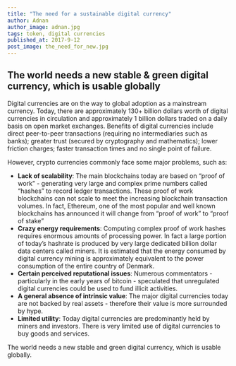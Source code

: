 ```yaml
---
title: "The need for a sustainable digital currency"
author: Adnan
author_image: adnan.jpg
tags: token, digital currencies
published_at: 2017-9-12
post_image: the_need_for_new.jpg
---
```


## The world needs a new stable & green digital currency, which is usable globally

Digital currencies are on the way to global adoption as a mainstream currency. Today, there are approximately 130+ billion dollars worth of digital currencies in circulation and approximately 1 billion dollars traded on a daily basis on open market exchanges.  Benefits of digital currencies include direct peer-to-peer transactions (requiring no intermediaries such as banks); greater trust (secured by cryptography and mathematics); lower friction charges; faster transaction times and no single point of failure.

However, crypto currencies commonly face some major problems, such as:

- **Lack of scalability**:  The main blockchains today are based on “proof of work” - generating very large and complex prime numbers called “hashes” to record ledger transactions.  These proof of work blockchains can not scale to meet the increasing blockchain transaction volumes.  In fact, Ethereum, one of the most popular and well known blockchains has announced it will change from “proof of work” to “proof of stake”
- **Crazy energy requirements**: Computing complex proof of work hashes requires enormous amounts of processing power.  In fact a large portion of today’s hashrate is produced by very large dedicated billion dollar data centers called miners.  It is estimated that the energy consumed by digital currency mining is approximately equivalent to the power consumption of the entire country of Denmark.
- **Certain perceived reputational issues**: Numerous commentators - particularly in the early years of bitcoin - speculated that unregulated digital currencies could be used to fund illicit activities.
- **A general absence of intrinsic value**:  The major digital currencies today are not backed by real assets - therefore their value is more surrounded by hype.
- **Limited utility**:  Today digital currencies are predominantly held by miners and investors.  There is very limited use of digital currencies to buy goods and services.

The world needs a new stable and green digital currency, which is usable globally.
